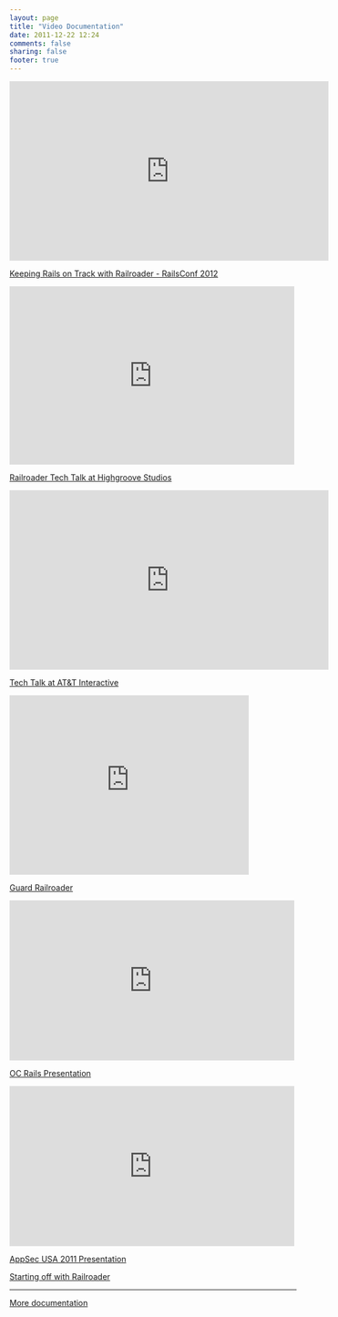 ```yaml
---
layout: page
title: "Video Documentation"
date: 2011-12-22 12:24
comments: false
sharing: false
footer: true
---
```


<iframe width="560" height="315" src="https://www.youtube.com/embed/kda8RZ5NIlM?start=2603" frameborder="0" allowfullscreen>

[Using Railroader and Automation in Practice in the SDLC and Stuff - Netflix 2014](https://www.youtube.com/embed/kda8RZ5NIlM?start=2603)

<iframe width="560" height="315" src="https://www.youtube.com/embed/p3VMf3oQWKg" frameborder="0" allowfullscreen></iframe>

[Keeping Rails on Track with Railroader - RailsConf 2012](http://confreaks.com/videos/890-railsconf2012-keeping-rails-applications-on-track-with-railroader)

<iframe src="https://player.vimeo.com/video/35766582?title=1&amp;byline=1&amp;portrait=1" width="500" height="313" frameborder="0" webkitAllowFullScreen mozallowfullscreen allowFullScreen></iframe>

[Railroader Tech Talk at Highgroove Studios](http://vimeo.com/35766582)

<iframe width="560" height="315" src="https://www.youtube.com/embed/2MzrnBiNgZ4" frameborder="0" allowfullscreen></iframe>

[Tech Talk at AT&T Interactive](https://www.youtube.com/watch?v=2MzrnBiNgZ4)

<iframe width="420" height="315" src="https://www.youtube.com/embed/CMgYcr9_ONs" frameborder="0" allowfullscreen></iframe>

[Guard Railroader](https://www.youtube.com/watch?v=CMgYcr9_ONs)

<iframe src="https://player.vimeo.com/video/32850101?title=1&amp;byline=1&amp;portrait=1" width="500" height="281" frameborder="0" webkitAllowFullScreen mozallowfullscreen allowFullScreen></iframe>

[OC Rails Presentation](https://vimeo.com/32850101)

<iframe src="https://player.vimeo.com/video/32696936?title=1&amp;byline=1&amp;portrait=1" width="500" height="281" frameborder="0" webkitAllowFullScreen mozallowfullscreen allowFullScreen> </iframe>

[AppSec USA 2011 Presentation](https://vimeo.com/32696936)

[Starting off with Railroader](/docs/video/intro)

---

[More documentation](/docs)
